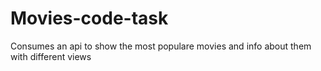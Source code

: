 # Movies-code-task
Consumes an api to show the most populare movies and info about them with different views
